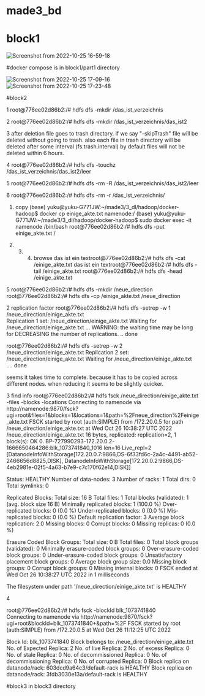 # made3_bd

# block1 
![Screenshot from 2022-10-25 16-59-18](https://user-images.githubusercontent.com/101146022/198083343-a3a80a0e-d80c-40b7-a3f9-48d656cdb03f.png)

#docker compose is in block1/part1 directory

![Screenshot from 2022-10-25 17-09-16](https://user-images.githubusercontent.com/101146022/198083584-906e6b5c-fdd7-4f00-8183-6e1eb72a5ef7.png)
![Screenshot from 2022-10-25 17-23-48](https://user-images.githubusercontent.com/101146022/198083601-b092aed6-7350-4682-8c49-3a9673a5361f.png)

#block2


1
root@776ee02d86b2:/# hdfs dfs -mkdir /das_ist_verzeichnis

2
root@776ee02d86b2:/# hdfs dfs -mkdir /das_ist_verzeichnis/das_ist2

3
after deletion file goes to trash directory.
if we say "-skipTrash" file will be deleted without going to trash.
also each file in trash directory will be deleted after some interval (fs.trash.interval)
by default files will not be deleted within 6 hours.

4
root@776ee02d86b2:/# hdfs dfs -touchz /das_ist_verzeichnis/das_ist2/leer

5
root@776ee02d86b2:/# hdfs dfs -rm -R /das_ist_verzeichnis/das_ist2/leer

6
root@776ee02d86b2:/# hdfs dfs -rm -r /das_ist_verzeichnis/ 



1. copy
(base) yuku@yuku-G771JW:~/made3/3_dl/hadoop/docker-hadoop$ docker cp einige_akte.txt namenode:/
(base) yuku@yuku-G771JW:~/made3/3_dl/hadoop/docker-hadoop$ sudo docker exec -it namenode /bin/bash
root@776ee02d86b2:/# hdfs dfs -put einige_akte.txt /

2. 3. 4. browse
das ist ein textroot@776ee02d86b2:/# hdfs dfs -cat /einige_akte.txt
das ist ein textroot@776ee02d86b2:/# hdfs dfs -tail /einige_akte.txt
root@776ee02d86b2:/# hdfs dfs -head /einige_akte.txt  

5
root@776ee02d86b2:/# hdfs dfs -mkdir /neue_direction
root@776ee02d86b2:/# hdfs dfs -cp /einige_akte.txt /neue_direction

2 replication factor
root@776ee02d86b2:/# hdfs dfs -setrep -w 1  /neue_direction/einige_akte.txt                
Replication 1 set: /neue_direction/einige_akte.txt
Waiting for /neue_direction/einige_akte.txt ...
WARNING: the waiting time may be long for DECREASING the number of replications.
.. done

root@776ee02d86b2:/# hdfs dfs -setrep -w 2  /neue_direction/einige_akte.txt
Replication 2 set: /neue_direction/einige_akte.txt
Waiting for /neue_direction/einige_akte.txt .... done

seems it takes time to complete. because it has to be copied across different nodes. when reducing it seems to be slightly quicker.

3 find info 
root@776ee02d86b2:/# hdfs fsck  /neue_direction/einige_akte.txt -files -blocks -locations
Connecting to namenode via http://namenode:9870/fsck?ugi=root&files=1&blocks=1&locations=1&path=%2Fneue_direction%2Feinige_akte.txt
FSCK started by root (auth:SIMPLE) from /172.20.0.5 for path /neue_direction/einige_akte.txt at Wed Oct 26 10:38:27 UTC 2022
/neue_direction/einige_akte.txt 16 bytes, replicated: replication=2, 1 block(s):  OK
0. BP-727990293-172.20.0.2-1666650464286:blk_1073741840_1016 len=16 Live_repl=2  
[DatanodeInfoWithStorage[172.20.0.7:9866,DS-6f33fd6c-2a4c-4491-ab52-2466656d8825,DISK], DatanodeInfoWithStorage[172.20.0.2:9866,DS-4eb2981e-02f5-4a63-b7e9-c7c170f62e14,DISK]]


Status: HEALTHY
 Number of data-nodes:	3
 Number of racks:		1
 Total dirs:			0
 Total symlinks:		0

Replicated Blocks:
 Total size:	16 B
 Total files:	1
 Total blocks (validated):	1 (avg. block size 16 B)
 Minimally replicated blocks:	1 (100.0 %)
 Over-replicated blocks:	0 (0.0 %)
 Under-replicated blocks:	0 (0.0 %)
 Mis-replicated blocks:		0 (0.0 %)
 Default replication factor:	3
 Average block replication:	2.0
 Missing blocks:		0
 Corrupt blocks:		0
 Missing replicas:		0 (0.0 %)

Erasure Coded Block Groups:
 Total size:	0 B
 Total files:	0
 Total block groups (validated):	0
 Minimally erasure-coded block groups:	0
 Over-erasure-coded block groups:	0
 Under-erasure-coded block groups:	0
 Unsatisfactory placement block groups:	0
 Average block group size:	0.0
 Missing block groups:		0
 Corrupt block groups:		0
 Missing internal blocks:	0
FSCK ended at Wed Oct 26 10:38:27 UTC 2022 in 1 milliseconds


The filesystem under path '/neue_direction/einige_akte.txt' is HEALTHY

4 

root@776ee02d86b2:/# hdfs fsck -blockId blk_1073741840     
Connecting to namenode via http://namenode:9870/fsck?ugi=root&blockId=blk_1073741840+&path=%2F
FSCK started by root (auth:SIMPLE) from /172.20.0.5 at Wed Oct 26 11:12:25 UTC 2022

Block Id: blk_1073741840
Block belongs to: /neue_direction/einige_akte.txt
No. of Expected Replica: 2
No. of live Replica: 2
No. of excess Replica: 0
No. of stale Replica: 0
No. of decommissioned Replica: 0
No. of decommissioning Replica: 0
No. of corrupted Replica: 0
Block replica on datanode/rack: 603dcd9a64c3/default-rack is HEALTHY
Block replica on datanode/rack: 3fdb3030e13a/default-rack is HEALTHY

#block3
in block3 directory
